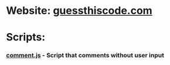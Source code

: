 # Website: [guessthiscode.com](guessthiscode.com)

# Scripts:

### [comment.js](comment.js) - Script that comments without user input

